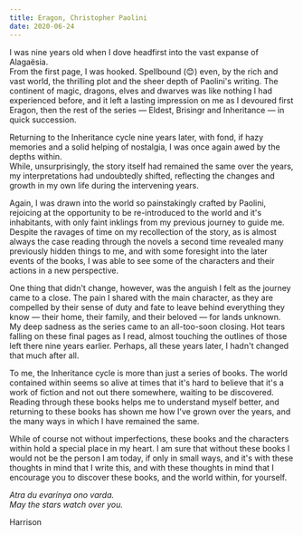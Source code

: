 ```yaml
---
title: Eragon, Christopher Paolini
date: 2020-06-24
---
```


I was nine years old when I dove headfirst into the vast expanse of Alagaësia.  
From the first page, I was hooked. Spellbound (😊) even, by the rich and vast world, the thrilling plot and the sheer depth of Paolini's writing. 
The continent of magic, dragons, elves and dwarves was like nothing I had experienced before, and it left a lasting impression on me as I devoured first Eragon, then the rest of the series — Eldest, Brisingr and Inheritance — in quick succession. 


Returning to the Inheritance cycle nine years later, with fond, if hazy memories and a solid helping of nostalgia, I was once again awed by the depths within.  
While, unsurprisingly, the story itself had remained the same over the years, my interpretations had undoubtedly shifted, reflecting the changes and growth in my own life during the intervening years.  

Again, I was drawn into the world so painstakingly crafted by Paolini, rejoicing at the opportunity to be re-introduced to the world and it's inhabitants, with only faint inklings from my previous journey to guide me. 
Despite the ravages of time on my recollection of the story, as is almost always the case reading through the novels a second time revealed many previously hidden things to me, and with some foresight into the later events of the books, I was able to see some of the characters and their actions in a new perspective.  


One thing that didn't change, however, was the anguish I felt as the journey came to a close. The pain I shared with the main character, as they are compelled by their sense of duty and fate to leave behind everything they know — their home, their family, and their beloved — for lands unknown. My deep sadness as the series came to an all-too-soon closing. Hot tears falling on these final pages as I read, almost touching the outlines of those left there nine years earlier. Perhaps, all these years later, I hadn't changed that much after all. 

To me, the Inheritance cycle is more than just a series of books. The world contained within seems so alive at times that it's hard to believe that it's a work of fiction and not out there somewhere, waiting to be discovered. 
Reading through these books helps me to understand myself better, and returning to these books has shown me how I've grown over the years, and the many ways in which I have remained the same. 

While of course not without imperfections, these books and the characters within hold a special place in my heart. 
I am sure that without these books I would not be the person I am today, if only in small ways, and it's with these thoughts in mind that I write this, and with these thoughts in mind that I encourage you to discover these books, and the world within, for yourself. 

*Atra du evarínya ono varda.*  
*May the stars watch over you.*

Harrison
